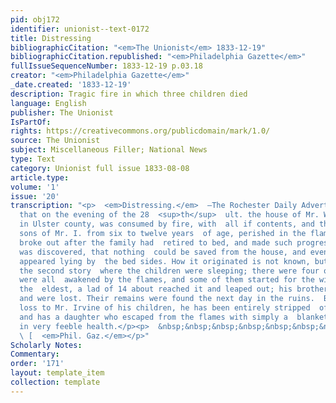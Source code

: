```yaml
---
pid: obj172
identifier: unionist--text-0172
title: Distressing
bibliographicCitation: "<em>The Unionist</em> 1833-12-19"
bibliographicCitation.republished: "<em>Philadelphia Gazette</em>"
fullIssueSequenceNumber: 1833-12-19 p.03.18
creator: "<em>Philadelphia Gazette</em>"
_date.created: '1833-12-19'
description: Tragic fire in which three children died
language: English
publisher: The Unionist
IsPartOf: 
rights: https://creativecommons.org/publicdomain/mark/1.0/
source: The Unionist
subject: Miscellaneous Filler; National News
type: Text
category: Unionist full issue 1833-08-08
article.type: 
volume: '1'
issue: '20'
transcription: "<p>  <em>Distressing.</em>  —The Rochester Daily Advertiser, relates
  that on the evening of the 28  <sup>th</sup>  ult. the house of Mr. Wm. Irvine,
  in Ulster county, was consumed by fire, with  all if contents, and three children,
  sons of Mr. I. from six to twelve years  of age, perished in the flames. The fire
  broke out after the family had  retired to bed, and made such progress before it
  was discovered, that nothing  could be saved from the house, and even the [indecipherable]
  appeared lying by  the bed sides. How it originated is not known, but it took in
  the second story  where the children were sleeping; there were four of them; they
  were all  awakened by the flames, and some of them started for the window, but only
  the  eldest, a lad of 14 about reached it and leaped out; his brothers did not  follow,
  and were lost. Their remains were found the next day in the ruins.  Besides the
  loss to Mr. Irvine of his children, he has been entirely stripped  of his effects,
  and has a daughter who escaped from the flames with simply a  blanket around her
  in very feeble health.</p><p>  &nbsp;&nbsp;&nbsp;&nbsp;&nbsp;&nbsp;&nbsp;&nbsp;&nbsp;&nbsp;&nbsp;&nbsp;&nbsp;&nbsp;&nbsp;&nbsp;&nbsp;&nbsp;&nbsp;&nbsp;&nbsp;&nbsp;&nbsp;&nbsp;&nbsp;&nbsp;&nbsp;&nbsp;&nbsp;&nbsp;&nbsp;&nbsp;&nbsp;&nbsp;&nbsp;&nbsp;&nbsp;&nbsp;&nbsp;&nbsp;&nbsp;&nbsp;&nbsp;&nbsp;&nbsp;&nbsp;&nbsp;&nbsp;&nbsp;&nbsp;&nbsp;&nbsp;&nbsp;&nbsp;&nbsp;&nbsp;&nbsp;&nbsp;&nbsp;&nbsp;&nbsp;&nbsp;&nbsp;&nbsp;&nbsp;&nbsp;&nbsp;&nbsp;&nbsp;&nbsp;&nbsp;&nbsp;&nbsp;&nbsp;&nbsp;&nbsp;&nbsp;&nbsp;&nbsp;&nbsp;&nbsp;&nbsp;&nbsp;
  \ [  <em>Phil. Gaz.</em></p>"
Scholarly Notes: 
Commentary: 
order: '171'
layout: template_item
collection: template
---
```

